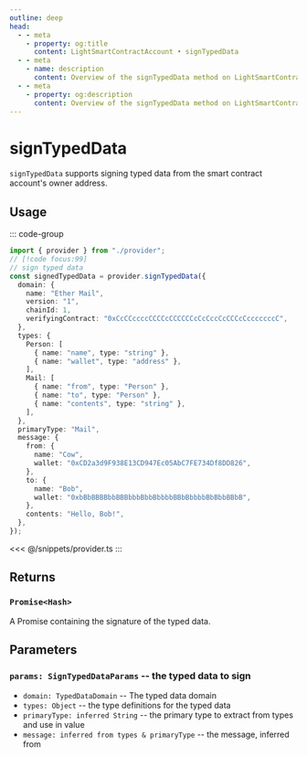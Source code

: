 ```yaml
---
outline: deep
head:
  - - meta
    - property: og:title
      content: LightSmartContractAccount • signTypedData
  - - meta
    - name: description
      content: Overview of the signTypedData method on LightSmartContractAccount
  - - meta
    - property: og:description
      content: Overview of the signTypedData method on LightSmartContractAccount
---
```


# signTypedData

`signTypedData` supports signing typed data from the smart contract account's owner address.

## Usage

::: code-group

```ts [example.ts]
import { provider } from "./provider";
// [!code focus:99]
// sign typed data
const signedTypedData = provider.signTypedData({
  domain: {
    name: "Ether Mail",
    version: "1",
    chainId: 1,
    verifyingContract: "0xCcCCccccCCCCcCCCCCCcCcCccCcCCCcCcccccccC",
  },
  types: {
    Person: [
      { name: "name", type: "string" },
      { name: "wallet", type: "address" },
    ],
    Mail: [
      { name: "from", type: "Person" },
      { name: "to", type: "Person" },
      { name: "contents", type: "string" },
    ],
  },
  primaryType: "Mail",
  message: {
    from: {
      name: "Cow",
      wallet: "0xCD2a3d9F938E13CD947Ec05AbC7FE734Df8DD826",
    },
    to: {
      name: "Bob",
      wallet: "0xbBbBBBBbbBBBbbbBbbBbbbbBBbBbbbbBbBbbBBbB",
    },
    contents: "Hello, Bob!",
  },
});
```

<<< @/snippets/provider.ts
:::

## Returns

### `Promise<Hash>`

A Promise containing the signature of the typed data.

## Parameters

### `params: SignTypedDataParams` -- the typed data to sign

- `domain: TypedDataDomain` -- The typed data domain
- `types: Object` -- the type definitions for the typed data
- `primaryType: inferred String` -- the primary type to extract from types and use in value
- `message: inferred from types & primaryType` -- the message, inferred from
